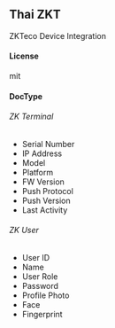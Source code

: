 ## Thai ZKT

ZKTeco Device Integration

#### License

mit

#### DocType

###### ZK Terminal

- Serial Number
- IP Address
- Model
- Platform
- FW Version
- Push Protocol
- Push Version
- Last Activity

###### ZK User

- User ID
- Name
- User Role
- Password
- Profile Photo
- Face
- Fingerprint
